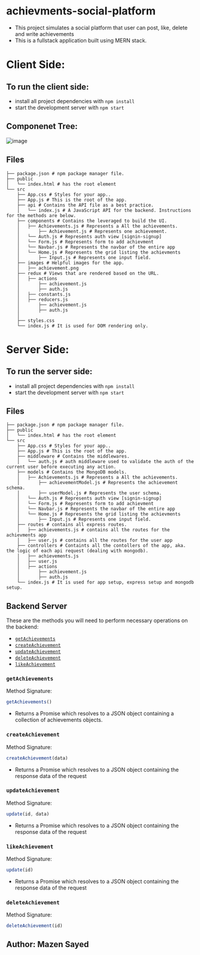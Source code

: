 # achievments-social-platform

- This project simulates a social platform that user can post, like, delete and write achievements
- This is a fullstack application built using MERN stack.

# Client Side:

## To run the client side:
- install all project dependencies with `npm install`
- start the development server with `npm start`

## Componenet Tree:

![image](https://user-images.githubusercontent.com/54520113/136267034-0926a8f4-0a59-4ea0-bc51-6165b1370777.png)
 
## Files
```
├── package.json # npm package manager file.
├── public
│   └── index.html # has the root element
└── src
    ├── App.css # Styles for your app..
    ├── App.js # This is the root of the app.
    ├── api # Contains the API file as a best practice.
    │   └── index.js # A JavaScript API for the backend. Instructions for the methods are below.
    ├── components # Contains the leveraged to build the UI.
    │   ├── Achievements.js # Represents a All the achievements.
    │       ├── Achievement.js # Represents one achievement.
    │   └── Auth.js # Represents auth view [signin-signup]
    │   └── Form.js # Represents form to add achievment
    │   └── Navbar.js # Represents the navbar of the entire app
    │   └── Home.js # Represents the grid listing the achievments
    │       ├── Input.js # Represents one input field.
    ├── images # Helpful images for the app.
    │   ├── achievement.png
    ├── redux # Views that are rendered based on the URL.
    │   ├── actions
    │       ├── achievement.js
    │       ├── auth.js
    │   ├── constants.js
    │   ├── reducers.js
    │       ├── achievement.js
    │       ├── auth.js
    │   
    ├── styles.css
    └── index.js # It is used for DOM rendering only.
```

# Server Side:


## To run the server side:
- install all project dependencies with `npm install`
- start the development server with `npm start`

## Files
```
├── package.json # npm package manager file.
├── public
│   └── index.html # has the root element
└── src
    ├── App.css # Styles for your app..
    ├── App.js # This is the root of the app.
    ├── middleware # Contains the middlewares.
    │   └── auth.js # auth middleware used to validate the auth of the current user before executing any action.
    ├── models # Contains the MongoDB models.
    │   ├── Achievements.js # Represents a All the achievements.
    │       ├── achievementModel.js # Represents the achievement schema.
    │       ├── userModel.js # Represents the user schema.
    │   └── Auth.js # Represents auth view [signin-signup]
    │   └── Form.js # Represents form to add achievment
    │   └── Navbar.js # Represents the navbar of the entire app
    │   └── Home.js # Represents the grid listing the achievments
    │       ├── Input.js # Represents one input field.
    ├── routes # contains all express routes.
    │   ├── achievements.js # contains all the routes for the achievments app
    │   ├── user.js # contains all the routes for the user app
    ├── controllers # Containts all the contollers of the app, aka. the logic of each api request (dealing with mongodb).
    │   ├── achievements.js
    │   ├── user.js
    │   ├── actions
    │       ├── achievement.js
    │       ├── auth.js
    └── index.js # It is used for app setup, express setup and mongodb setup.
```

## Backend Server
These are the methods you will need to perform necessary operations on the backend:

* [`getAchievements`](#getAchievements)
* [`createAchievement`](#createAchievement)
* [`updateAchievement`](#updateAchievement)
* [`deleteAchievement`](#deleteAchievement)
* [`likeAchievement`](#likeAchievement)


### `getAchievements`

Method Signature:

```js
getAchievements()
```

* Returns a Promise which resolves to a JSON object containing a collection of achievements objects.

### `createAchievement`

Method Signature:

```js
createAchievement(data)
```
* Returns a Promise which resolves to a JSON object containing the response data of the request


### `updateAchievement`

Method Signature:

```js
update(id, data)
```

* Returns a Promise which resolves to a JSON object containing the response data of the request

### `likeAchievement`

Method Signature:

```js
update(id)
```

* Returns a Promise which resolves to a JSON object containing the response data of the request

### `deleteAchievement`

Method Signature:

```js
deleteAchievement(id)
```


## Author: Mazen Sayed
